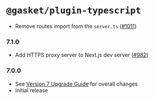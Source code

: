 # `@gasket/plugin-typescript`

- Remove routes import from the `server.ts` ([#1011])

### 7.1.0

- Add HTTPS proxy server to Next.js dev server ([#982])

### 7.0.0

- See [Version 7 Upgrade Guide] for overall changes
- Initial release


[Version 7 Upgrade Guide]: /docs/upgrade-to-7.md

[#982]: https://github.com/godaddy/gasket/pull/982
[#1011]: https://github.com/godaddy/gasket/pull/1011

